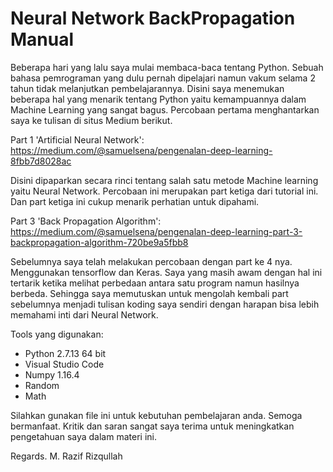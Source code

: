 # Neural Network BackPropagation Manual

Beberapa hari yang lalu saya mulai membaca-baca tentang Python. Sebuah bahasa pemrograman yang dulu pernah dipelajari namun vakum selama 2 tahun tidak melanjutkan pembelajarannya.
Disini saya menemukan beberapa hal yang menarik tentang Python yaitu kemampuannya dalam Machine Learning yang sangat bagus. Percobaan pertama menghantarkan saya ke tulisan di situs Medium berikut.

Part 1 'Artificial Neural Network': https://medium.com/@samuelsena/pengenalan-deep-learning-8fbb7d8028ac

Disini dipaparkan secara rinci tentang salah satu metode Machine learning yaitu Neural Network. 
Percobaan ini merupakan part ketiga dari tutorial ini.
Dan part ketiga ini cukup menarik perhatian untuk dipahami.

Part 3 'Back Propagation Algorithm': https://medium.com/@samuelsena/pengenalan-deep-learning-part-3-backpropagation-algorithm-720be9a5fbb8

Sebelumnya saya telah melakukan percobaan dengan part ke 4 nya. Menggunakan tensorflow dan Keras.
Saya yang masih awam dengan hal ini tertarik ketika melihat perbedaan antara satu program namun hasilnya berbeda.
Sehingga saya memutuskan untuk mengolah kembali part sebelumnya menjadi tulisan koding saya sendiri dengan harapan bisa lebih memahami inti dari Neural Network.

Tools yang digunakan:

- Python 2.7.13 64 bit
- Visual Studio Code 
- Numpy 1.16.4
- Random
- Math

Silahkan gunakan file ini untuk kebutuhan pembelajaran anda. Semoga bermanfaat. Kritik dan saran sangat saya terima untuk meningkatkan pengetahuan saya dalam materi ini.

Regards. M. Razif Rizqullah
